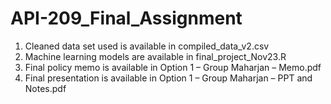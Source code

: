 # API-209_Final_Assignment

1) Cleaned data set used is available in compiled_data_v2.csv
2) Machine learning models are available in final_project_Nov23.R
3) Final policy memo is available in Option 1 – Group Maharjan – Memo.pdf
3) Final presentation is available in Option 1 – Group Maharjan – PPT and Notes.pdf
